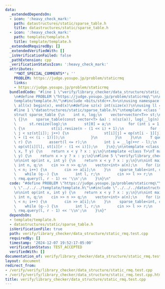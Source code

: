 ```yaml
---
data:
  _extendedDependsOn:
  - icon: ':heavy_check_mark:'
    path: datastructures/static/sparse_table.h
    title: datastructures/static/sparse_table.h
  - icon: ':heavy_check_mark:'
    path: template/template.h
    title: template/template.h
  _extendedRequiredBy: []
  _extendedVerifiedWith: []
  _isVerificationFailed: false
  _pathExtension: cpp
  _verificationStatusIcon: ':heavy_check_mark:'
  attributes:
    '*NOT_SPECIAL_COMMENTS*': ''
    PROBLEM: https://judge.yosupo.jp/problem/staticrmq
    links:
    - https://judge.yosupo.jp/problem/staticrmq
  bundledCode: "#line 1 \"verify/library_checker/data_structure/static_rmq.test.cpp\"\
    \n#define PROBLEM \"https://judge.yosupo.jp/problem/staticrmq\"\n\n#line 1 \"\
    template/template.h\"\n#include <bits/stdc++.h>\n\nusing namespace std;\n\n#define\
    \ all(x) begin(x), end(x)\n#define sz(x) int(size(x))\n\nusing ll = long long;\n\
    #line 1 \"datastructures/static/sparse_table.h\"\ntemplate <class T, auto op>\n\
    struct sparse_table {\n    int n, log;\n    vector<vector<T>> st;\n\n    sparse_table()\
    \ {}\n    sparse_table(const vector<T> &a) : n(sz(a)), log(__lg(n) + 1) {\n  \
    \      st.resize(log);\n        st[0] = a;\n        for (int i = 1; i < log; i++)\
    \ {\n            st[i].resize(n - (1 << i) + 1);\n            for (int j = 0;\
    \ j < sz(st[i]); j++) {\n                st[i][j] = op(st[i - 1][j], st[i - 1][j\
    \ + (1 << (i - 1))]);\n            }\n        }\n    }\n\n    T query(int l, int\
    \ r) {\n        assert(l <= r);\n        int i = __lg(++r - l);\n        return\
    \ op(st[i][l], st[i][r - (1 << i)]);\n    }\n};\n\ntemplate <class T>\nT min_op(T\
    \ x, T y) {\n    return x < y ? x : y;\n}\ntemplate <class T>\nT max_op(T x, T\
    \ y) {\n    return x > y ? x : y;\n}\n#line 5 \"verify/library_checker/data_structure/static_rmq.test.cpp\"\
    \n\nint op(int x, int y) {\n    return x < y ? x : y;\n}\n\nint main() {\n   \
    \ int n, q;\n    cin >> n >> q;\n    vector<int> a(n);\n    for (int i = 0; i\
    \ < n; i++) {\n        cin >> a[i];\n    }\n    sparse_table<int, op> rmq(a);\n\
    \    while (q--) {\n        int l, r;\n        cin >> l >> r;\n        cout <<\
    \ rmq.query(l, r - 1) << '\\n';\n    }\n}\n"
  code: "#define PROBLEM \"https://judge.yosupo.jp/problem/staticrmq\"\n\n#include\
    \ \"../../../template/template.h\"\n#include \"../../../datastructures/static/sparse_table.h\"\
    \n\nint op(int x, int y) {\n    return x < y ? x : y;\n}\n\nint main() {\n   \
    \ int n, q;\n    cin >> n >> q;\n    vector<int> a(n);\n    for (int i = 0; i\
    \ < n; i++) {\n        cin >> a[i];\n    }\n    sparse_table<int, op> rmq(a);\n\
    \    while (q--) {\n        int l, r;\n        cin >> l >> r;\n        cout <<\
    \ rmq.query(l, r - 1) << '\\n';\n    }\n}"
  dependsOn:
  - template/template.h
  - datastructures/static/sparse_table.h
  isVerificationFile: true
  path: verify/library_checker/data_structure/static_rmq.test.cpp
  requiredBy: []
  timestamp: '2024-12-07 19:52:17-05:00'
  verificationStatus: TEST_ACCEPTED
  verifiedWith: []
documentation_of: verify/library_checker/data_structure/static_rmq.test.cpp
layout: document
redirect_from:
- /verify/verify/library_checker/data_structure/static_rmq.test.cpp
- /verify/verify/library_checker/data_structure/static_rmq.test.cpp.html
title: verify/library_checker/data_structure/static_rmq.test.cpp
---
```

